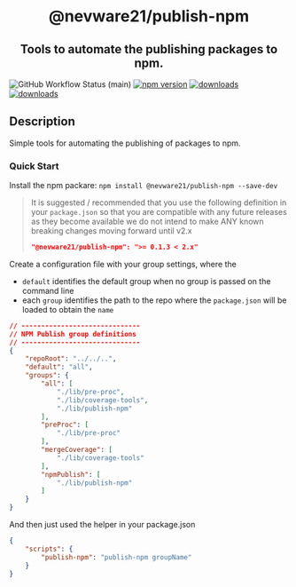 <h1 align="center">@nevware21/publish-npm</h1>
<h2 align="center">Tools to automate the publishing packages to npm.</h2>

![GitHub Workflow Status (main)](https://img.shields.io/github/actions/workflow/status/nevware21/ts-build-tools/ci.yml?branch=main)
[![npm version](https://badge.fury.io/js/%40nevware21%2Fts-preproc.svg)](https://badge.fury.io/js/%40nevware21%2Fts-preproc)
[![downloads](https://img.shields.io/npm/dt/%40nevware21/ts-preproc.svg)](https://www.npmjs.com/package/%40nevware21/ts-preproc)
[![downloads](https://img.shields.io/npm/dm/%40nevware21/ts-preproc.svg)](https://www.npmjs.com/package/%40nevware21/ts-preproc)

## Description

Simple tools for automating the publishing of packages to npm.


### Quick Start

Install the npm packare: `npm install @nevware21/publish-npm --save-dev`

> It is suggested / recommended that you use the following definition in your `package.json` so that you are compatible with any future releases as they become available
> we do not intend to make ANY known breaking changes moving forward until v2.x 
> ```json
> "@nevware21/publish-npm": ">= 0.1.3 < 2.x"
> ```

Create a configuration file with your group settings, where the
- `default` identifies the default group when no group is passed on the command line
- each `group` identifies the path to the repo where the `package.json` will be loaded to obtain the `name`

```json
// ------------------------------
// NPM Publish group definitions
// ------------------------------
{
    "repoRoot": "../../..",
    "default": "all",
    "groups": {
        "all": [
            "./lib/pre-proc",
            "./lib/coverage-tools",
            "./lib/publish-npm"
        ],
        "preProc": [
            "./lib/pre-proc"
        ],
        "mergeCoverage": [
            "./lib/coverage-tools"
        ],
        "npmPublish": [
            "./lib/publish-npm"
        ]
    }
}
```
And then just used the helper in your package.json

```json
{
    "scripts": {
        "publish-npm": "publish-npm groupName"
    }
}
```
